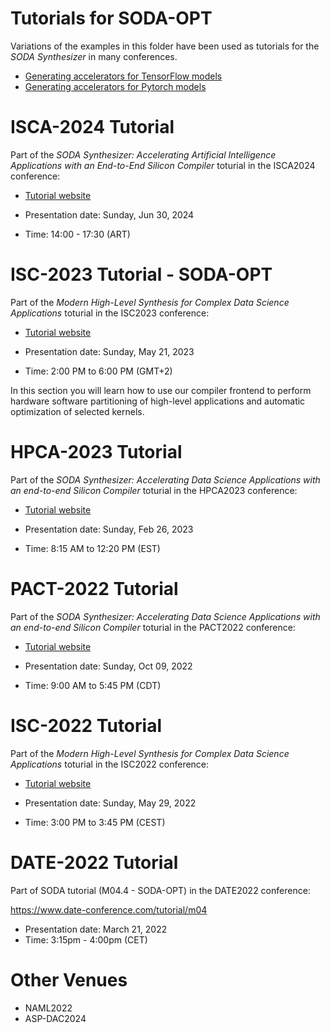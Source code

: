 # Tutorials for SODA-OPT

Variations of the examples in this folder have been used as tutorials for the
*SODA Synthesizer* in many conferences.

- [Generating accelerators for TensorFlow models](tensorflow)
- [Generating accelerators for Pytorch models](pytorch)


# ISCA-2024 Tutorial

Part of the *SODA Synthesizer: Accelerating Artificial Intelligence Applications with an End-to-End Silicon Compiler* toturial in the ISCA2024 conference:

* [Tutorial website](https://hpc.pnl.gov/SODA/tutorials/2024/ISCA24.html)

* Presentation date: Sunday, Jun 30, 2024
* Time: 14:00 - 17:30 (ART)


# ISC-2023 Tutorial - SODA-OPT

Part of the *Modern High-Level Synthesis for Complex Data Science Applications* toturial in the ISC2023 conference: 

* [Tutorial website](https://hpc.pnl.gov/SODA/tutorials/2023/ISC.html)


* Presentation date: Sunday, May 21, 2023 
* Time: 2:00 PM to 6:00 PM (GMT+2)

In this section you will learn how to use our compiler frontend to perform hardware software partitioning of high-level applications and automatic optimization of selected kernels.


# HPCA-2023 Tutorial

Part of the *SODA Synthesizer: Accelerating Data Science Applications with an end-to-end Silicon Compiler* toturial in the HPCA2023 conference: 

* [Tutorial website](https://hpc.pnl.gov/SODA/tutorials/2023/HPCA.html)


* Presentation date: Sunday, Feb 26, 2023
* Time: 8:15 AM to 12:20 PM (EST)


# PACT-2022 Tutorial

Part of the *SODA Synthesizer: Accelerating Data Science Applications with an end-to-end Silicon Compiler* toturial in the PACT2022 conference: 

* [Tutorial website](https://pact22.cs.illinois.edu/tutorials.html#tut1-1)


* Presentation date: Sunday, Oct 09, 2022 
* Time: 9:00 AM to 5:45 PM (CDT)


# ISC-2022 Tutorial

Part of the *Modern High-Level Synthesis for Complex Data Science Applications* toturial in the ISC2022 conference: 

* [Tutorial website](https://app.swapcard.com/widget/event/isc-high-performance-2022/planning/UGxhbm5pbmdfODYxMTU1)


* Presentation date: Sunday, May 29, 2022 
* Time: 3:00 PM to 3:45 PM (CEST)


# DATE-2022 Tutorial

Part of SODA tutorial (M04.4 - SODA-OPT) in the DATE2022 conference: 

https://www.date-conference.com/tutorial/m04


* Presentation date: March 21, 2022
* Time: 3:15pm - 4:00pm (CET)


# Other Venues

- NAML2022
- ASP-DAC2024